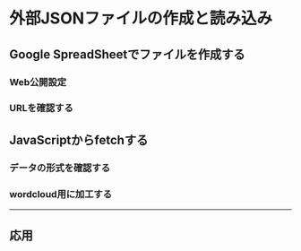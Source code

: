 # 外部JSONファイルの作成と読み込み

## Google SpreadSheetでファイルを作成する

### Web公開設定

### URLを確認する

## JavaScriptからfetchする

### データの形式を確認する

### wordcloud用に加工する

* * *

## 応用
